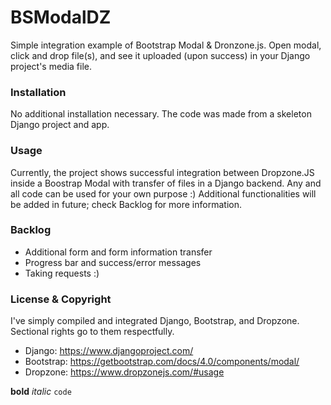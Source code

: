 # BSModalDZ
Simple integration example of Bootstrap Modal & Dronzone.js.
Open modal, click and drop file(s), and see it uploaded (upon success) in your Django project's media file.

### Installation
No additional installation necessary. The code was made from a skeleton Django project and app.

### Usage
Currently, the project shows successful integration between Dropzone.JS inside a Boostrap Modal with transfer of files in a Django backend. Any and all code can be used for your own purpose :) Additional functionalities will be added in future; check Backlog for more information.

### Backlog
- Additional form and form information transfer
- Progress bar and success/error messages
- Taking requests :)

### License & Copyright
I've simply compiled and integrated Django, Bootstrap, and Dropzone. Sectional rights go to them respectfully.
- Django: https://www.djangoproject.com/
- Bootstrap: https://getbootstrap.com/docs/4.0/components/modal/
- Dropzone: https://www.dropzonejs.com/#usage

**bold**
_italic_
`code`

